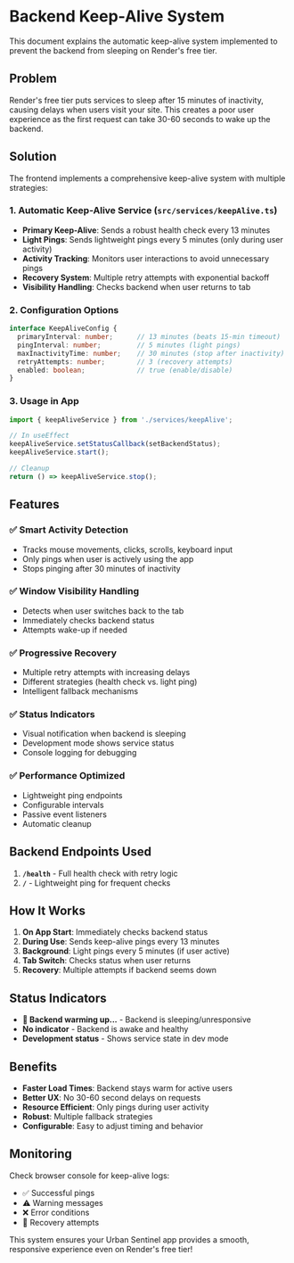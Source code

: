 # Backend Keep-Alive System

This document explains the automatic keep-alive system implemented to prevent the backend from sleeping on Render's free tier.

## Problem

Render's free tier puts services to sleep after 15 minutes of inactivity, causing delays when users visit your site. This creates a poor user experience as the first request can take 30-60 seconds to wake up the backend.

## Solution

The frontend implements a comprehensive keep-alive system with multiple strategies:

### 1. **Automatic Keep-Alive Service** (`src/services/keepAlive.ts`)

- **Primary Keep-Alive**: Sends a robust health check every 13 minutes
- **Light Pings**: Sends lightweight pings every 5 minutes (only during user activity)
- **Activity Tracking**: Monitors user interactions to avoid unnecessary pings
- **Recovery System**: Multiple retry attempts with exponential backoff
- **Visibility Handling**: Checks backend when user returns to tab

### 2. **Configuration Options**

```typescript
interface KeepAliveConfig {
  primaryInterval: number;      // 13 minutes (beats 15-min timeout)
  pingInterval: number;         // 5 minutes (light pings)
  maxInactivityTime: number;    // 30 minutes (stop after inactivity)
  retryAttempts: number;        // 3 (recovery attempts)
  enabled: boolean;             // true (enable/disable)
}
```

### 3. **Usage in App**

```typescript
import { keepAliveService } from './services/keepAlive';

// In useEffect
keepAliveService.setStatusCallback(setBackendStatus);
keepAliveService.start();

// Cleanup
return () => keepAliveService.stop();
```

## Features

### ✅ **Smart Activity Detection**
- Tracks mouse movements, clicks, scrolls, keyboard input
- Only pings when user is actively using the app
- Stops pinging after 30 minutes of inactivity

### ✅ **Window Visibility Handling**
- Detects when user switches back to the tab
- Immediately checks backend status
- Attempts wake-up if needed

### ✅ **Progressive Recovery**
- Multiple retry attempts with increasing delays
- Different strategies (health check vs. light ping)
- Intelligent fallback mechanisms

### ✅ **Status Indicators**
- Visual notification when backend is sleeping
- Development mode shows service status
- Console logging for debugging

### ✅ **Performance Optimized**
- Lightweight ping endpoints
- Configurable intervals
- Passive event listeners
- Automatic cleanup

## Backend Endpoints Used

1. **`/health`** - Full health check with retry logic
2. **`/`** - Lightweight ping for frequent checks

## How It Works

1. **On App Start**: Immediately checks backend status
2. **During Use**: Sends keep-alive pings every 13 minutes
3. **Background**: Light pings every 5 minutes (if user active)
4. **Tab Switch**: Checks status when user returns
5. **Recovery**: Multiple attempts if backend seems down

## Status Indicators

- **🔄 Backend warming up...** - Backend is sleeping/unresponsive
- **No indicator** - Backend is awake and healthy
- **Development status** - Shows service state in dev mode

## Benefits

- **Faster Load Times**: Backend stays warm for active users
- **Better UX**: No 30-60 second delays on requests
- **Resource Efficient**: Only pings during user activity
- **Robust**: Multiple fallback strategies
- **Configurable**: Easy to adjust timing and behavior

## Monitoring

Check browser console for keep-alive logs:
- ✅ Successful pings
- ⚠️ Warning messages
- ❌ Error conditions
- 🔄 Recovery attempts

This system ensures your Urban Sentinel app provides a smooth, responsive experience even on Render's free tier! 